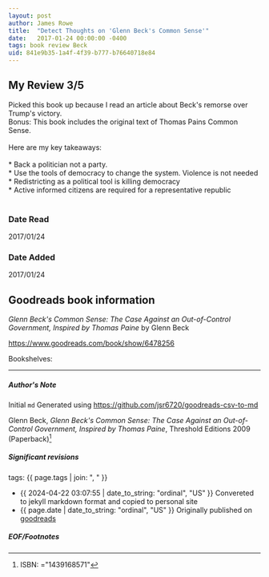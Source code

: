 ```yaml
---
layout: post
author: James Rowe
title:  "Detect Thoughts on 'Glenn Beck's Common Sense'"
date:   2017-01-24 00:00:00 -0400
tags: book review Beck 
uid: 841e9b35-1a4f-4f39-b777-b76640718e84
---
```


<!-- highly dependent on how you personally use jekyll templates, and how you want this to show up -->
<!-- escape any jekyll keys with double brackets -->

## My Review 3/5

Picked this book up because I read an article about Beck's remorse over Trump's victory.<br/>Bonus: This book includes the original text of Thomas Pains Common Sense.<br/><br/>Here are my key takeaways:<br/><br/>* Back a politician not a party.<br/>* Use the tools of democracy to change the system. Violence is not needed<br/>* Redistricting as a political tool is killing democracy<br/>* Active informed citizens are required for a representative republic<br/><br/>

### Date Read
2017/01/24

### Date Added
2017/01/24

## Goodreads book information

*Glenn Beck's Common Sense: The Case Against an Out-of-Control Government, Inspired by Thomas Paine* by Glenn Beck

https://www.goodreads.com/book/show/6478256

Bookshelves: 

---

##### Author's Note

Initial `md` Generated using https://github.com/jsr6720/goodreads-csv-to-md

Glenn Beck, *Glenn Beck's Common Sense: The Case Against an Out-of-Control Government, Inspired by Thomas Paine*,  Threshold Editions 2009 (Paperback)[^1]

##### Significant revisions

tags: {{ page.tags | join: ", " }} <!-- todo move this somewhere -->

- {{ 2024-04-22 03:07:55 | date_to_string: "ordinal", "US" }} Convereted to jekyll markdown format and copied to personal site
- {{ page.date | date_to_string: "ordinal", "US" }} Originally published on [goodreads](https://www.goodreads.com)

##### EOF/Footnotes

[^1]: ISBN: ="1439168571"